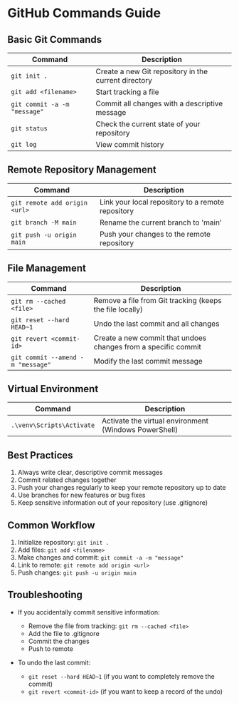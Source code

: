 # GitHub Commands Guide

## Basic Git Commands

| Command | Description |
|---------|-------------|
| `git init .` | Create a new Git repository in the current directory |
| `git add <filename>` | Start tracking a file |
| `git commit -a -m "message"` | Commit all changes with a descriptive message |
| `git status` | Check the current state of your repository |
| `git log` | View commit history |

## Remote Repository Management

| Command | Description |
|---------|-------------|
| `git remote add origin <url>` | Link your local repository to a remote repository |
| `git branch -M main` | Rename the current branch to 'main' |
| `git push -u origin main` | Push your changes to the remote repository |

## File Management

| Command | Description |
|---------|-------------|
| `git rm --cached <file>` | Remove a file from Git tracking (keeps the file locally) |
| `git reset --hard HEAD~1` | Undo the last commit and all changes |
| `git revert <commit-id>` | Create a new commit that undoes changes from a specific commit |
| `git commit --amend -m "message"` | Modify the last commit message |

## Virtual Environment

| Command | Description |
|---------|-------------|
| `.\venv\Scripts\Activate` | Activate the virtual environment (Windows PowerShell) |

## Best Practices

1. Always write clear, descriptive commit messages
2. Commit related changes together
3. Push your changes regularly to keep your remote repository up to date
4. Use branches for new features or bug fixes
5. Keep sensitive information out of your repository (use .gitignore)

## Common Workflow

1. Initialize repository: `git init .`
2. Add files: `git add <filename>`
3. Make changes and commit: `git commit -a -m "message"`
4. Link to remote: `git remote add origin <url>`
5. Push changes: `git push -u origin main`

## Troubleshooting

- If you accidentally commit sensitive information:
  - Remove the file from tracking: `git rm --cached <file>`
  - Add the file to .gitignore
  - Commit the changes
  - Push to remote

- To undo the last commit:
  - `git reset --hard HEAD~1` (if you want to completely remove the commit)
  - `git revert <commit-id>` (if you want to keep a record of the undo) 
